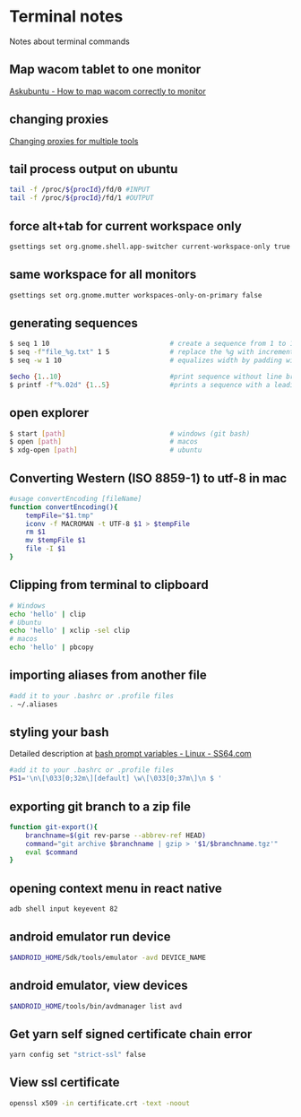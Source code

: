 # Terminal notes
Notes about terminal commands

## Map wacom tablet to one monitor
[Askubuntu - How to map wacom correctly to monitor](https://askubuntu.com/questions/270156/how-to-map-wacom-correctly-to-monitor)

## changing proxies
[Changing proxies for multiple tools](https://www.jhipster.tech/configuring-a-corporate-proxy/)

## tail process output on ubuntu
```bash
tail -f /proc/${procId}/fd/0 #INPUT
tail -f /proc/${procId}/fd/1 #OUTPUT
```


## force alt+tab for current workspace only

```bash
gsettings set org.gnome.shell.app-switcher current-workspace-only true
```

## same workspace for all monitors

```bash
gsettings set org.gnome.mutter workspaces-only-on-primary false
```

## generating sequences

```bash
$ seq 1 10                              # create a sequence from 1 to 10 with line breaks
$ seq -f"file_%g.txt" 1 5               # replace the %g with incremental numbers
$ seq -w 1 10                           # equalizes width by padding with preleading 0

$echo {1..10}                           #print sequence without line break
$ printf -f"%.02d" {1..5}               #prints a sequence with a leading 0 without line breaks

```

## open explorer

```bash
$ start [path]                          # windows (git bash)
$ open [path]                           # macos
$ xdg-open [path]                       # ubuntu
```

## Converting Western (ISO 8859-1) to utf-8 in mac

```bash
#usage convertEncoding [fileName]
function convertEncoding(){
    tempFile="$1.tmp"
    iconv -f MACROMAN -t UTF-8 $1 > $tempFile
    rm $1
    mv $tempFile $1
    file -I $1
}
```
## Clipping from terminal to clipboard

```bash
# Windows
echo 'hello' | clip
# Ubuntu
echo 'hello' | xclip -sel clip
# macos
echo 'hello' | pbcopy
```

## importing aliases from another file

```bash
#add it to your .bashrc or .profile files
. ~/.aliases
```


## styling your bash

Detailed description at [bash prompt variables - Linux - SS64.com](https://ss64.com/bash/syntax-prompt.html)

```bash
#add it to your .bashrc or .profile files
PS1='\n\[\033[0;32m\][default] \w\[\033[0;37m\]\n $ '

```

## exporting git branch to a zip file

``` bash
function git-export(){
    branchname=$(git rev-parse --abbrev-ref HEAD)
    command="git archive $branchname | gzip > '$1/$branchname.tgz'"
    eval $command
}
```

## opening context menu in react native

``` bash
adb shell input keyevent 82
```

## android emulator run device

``` bash
$ANDROID_HOME/Sdk/tools/emulator -avd DEVICE_NAME
```

## android emulator, view devices

``` bash
$ANDROID_HOME/tools/bin/avdmanager list avd
```

## Get yarn self signed certificate chain error

``` bash
yarn config set "strict-ssl" false
```

## View ssl certificate

``` bash
openssl x509 -in certificate.crt -text -noout
```
